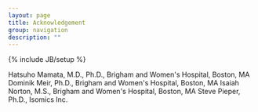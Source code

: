 ```yaml
---
layout: page
title: Acknowledgement
group: navigation
description: ""
---
```

{% include JB/setup %}


Hatsuho Mamata, M.D., Ph.D., Brigham and Women's Hospital, Boston, MA
Dominik Meir, Ph.D., Brigham and Women's Hospital, Boston, MA
Isaiah Norton, M.S., Brigham and Women's Hospital, Boston, MA
Steve Pieper, Ph.D., Isomics Inc.
